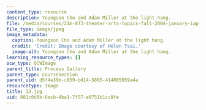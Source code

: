 ```yaml
---
content_type: resource
description: Youngson Cho and Adam Miller at the light hang.
file: /media/courses/21m-873-theater-arts-topics-fall-2004-january-iap-2005/881c0d8b6acb4ba17f57e9751b1cc8fe_13.jpg
file_type: image/jpeg
image_metadata:
  caption: Youngson Cho and Adam Miller at the light hang.
  credit: 'Credit: Image courtesy of Helen Tsai.'
  image-alt: Youngson Cho and Adam Miller at the light hang.
learning_resource_types: []
ocw_type: OCWImage
parent_title: Process Gallery
parent_type: CourseSection
parent_uid: d5f4a39b-c859-bd14-5805-414005059a4a
resourcetype: Image
title: 13.jpg
uid: 881c0d8b-6acb-4ba1-7f57-e9751b1cc8fe
---
```

